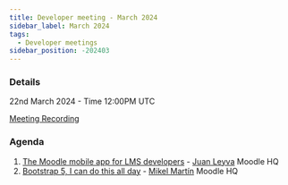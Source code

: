 ```yaml
---
title: Developer meeting - March 2024
sidebar_label: March 2024
tags:
  - Developer meetings
sidebar_position: -202403
---
```


### Details

22nd March 2024 - Time 12:00PM UTC

[Meeting Recording](https://moodle.org/mod/bigbluebuttonbn/bbb_view.php?action=play&bn=1&rid=45&rtype=video)

### Agenda

1. [The Moodle mobile app for LMS developers](./_files/2024-03-Juan-presentation.pdf) - [Juan Leyva](https://moodle.org/user/profile.php?id=49568) Moodle HQ
2. [Bootstrap 5, I can do this all day](./_files/2024-03-Mikel-presentation.pdf) - [Mikel Martín](https://moodle.org/user/view.php?id=2781393&course=17245) Moodle HQ
